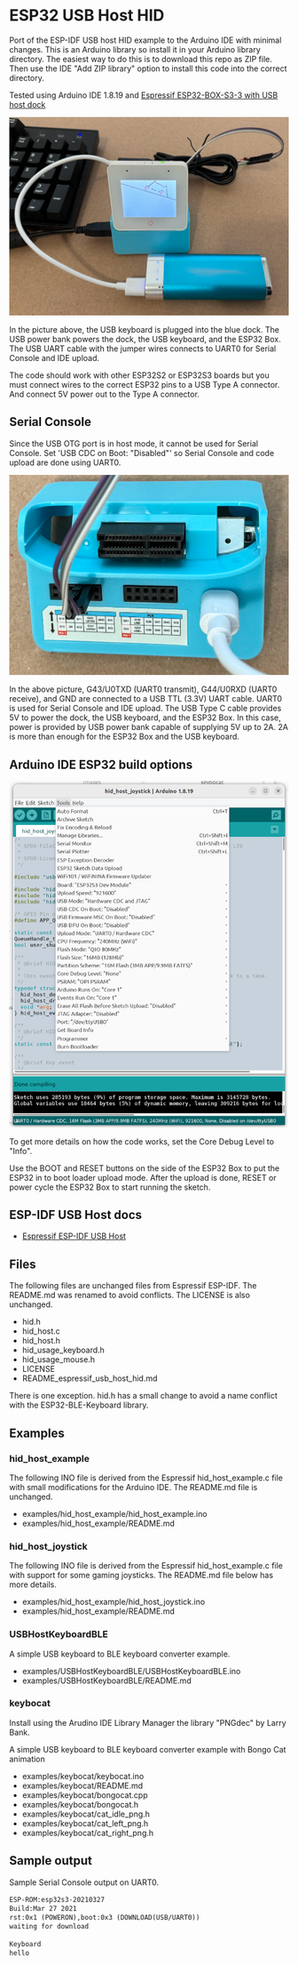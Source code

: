 # ESP32 USB Host HID

Port of the ESP-IDF USB host HID example to the Arduino IDE with minimal
changes. This is an Arduino library so install it in your Arduino library
directory. The easiest way to do this is to download this repo as ZIP file.
Then use the IDE "Add ZIP library" option to install this code into the
correct directory.

Tested using Arduino IDE 1.8.19 and
[Espressif ESP32-BOX-S3-3 with USB host dock](https://github.com/espressif/esp-box/blob/master/docs/hardware_overview/esp32_s3_box_3/hardware_overview_for_box_3.md)

![USB Host Keyboard](./images/keybo.png)

In the picture above, the USB keyboard is plugged into the blue dock. The USB
power bank powers the dock, the USB keyboard, and the ESP32 Box. The USB UART
cable with the jumper wires connects to UART0 for Serial Console and IDE
upload.

The code should work with other ESP32S2 or ESP32S3 boards but you must connect
wires to the correct ESP32 pins to a USB Type A connector. And connect 5V power
out to the Type A connector.

## Serial Console

Since the USB OTG port is in host mode, it cannot be used for Serial Console.
Set 'USB CDC on Boot: "Disabled"' so Serial Console and code upload are done
using UART0.

![UART0 Serial Console pins on dock](./images/dock_uart0.png)

In the above picture, G43/U0TXD (UART0 transmit), G44/U0RXD (UART0 receive),
and GND are connected to a USB TTL (3.3V) UART cable. UART0 is used for Serial
Console and IDE upload. The USB Type C cable provides 5V to power the dock, the
USB keyboard, and the ESP32 Box. In this case, power is provided by USB power
bank capable of supplying 5V up to 2A. 2A is more than enough for the ESP32 Box
and the USB keyboard.

## Arduino IDE ESP32 build options

![ESP32 Box build options](./images/esp32_box_s3_3_build_opts.png)

To get more details on how the code works, set the Core Debug Level to "Info".

Use the BOOT and RESET buttons on the side of the ESP32 Box to put the ESP32 in
to boot loader upload mode. After the upload is done, RESET or power cycle the
ESP32 Box to start running the sketch.

## ESP-IDF USB Host docs

* [Espressif ESP-IDF USB Host](https://docs.espressif.com/projects/esp-idf/en/latest/esp32s3/api-reference/peripherals/usb_host.html)

## Files

The following files are unchanged files from Espressif ESP-IDF. The README.md
was renamed to avoid conflicts. The LICENSE is also unchanged.

* hid.h
* hid_host.c
* hid_host.h
* hid_usage_keyboard.h
* hid_usage_mouse.h
* LICENSE
* README_espressif_usb_host_hid.md

There is one exception. hid.h has a small change to avoid a name conflict
with the ESP32-BLE-Keyboard library.

## Examples

### hid_host_example
The following INO file is derived from the Espressif hid_host_example.c file
with small modifications for the Arduino IDE. The README.md file is unchanged.

* examples/hid_host_example/hid_host_example.ino
* examples/hid_host_example/README.md

### hid_host_joystick
The following INO file is derived from the Espressif hid_host_example.c file
with support for some gaming joysticks. The README.md file below has more
details.

* examples/hid_host_example/hid_host_joystick.ino
* examples/hid_host_example/README.md

### USBHostKeyboardBLE
A simple USB keyboard to BLE keyboard converter example.

* examples/USBHostKeyboardBLE/USBHostKeyboardBLE.ino
* examples/USBHostKeyboardBLE/README.md

### keybocat

Install using the Arudino IDE Library Manager the library "PNGdec" by Larry Bank.

A simple USB keyboard to BLE keyboard converter example with Bongo Cat animation

* examples/keybocat/keybocat.ino
* examples/keybocat/README.md
* examples/keybocat/bongocat.cpp
* examples/keybocat/bongocat.h
* examples/keybocat/cat_idle_png.h
* examples/keybocat/cat_left_png.h
* examples/keybocat/cat_right_png.h

## Sample output

Sample Serial Console output on UART0.

```
ESP-ROM:esp32s3-20210327
Build:Mar 27 2021
rst:0x1 (POWERON),boot:0x3 (DOWNLOAD(USB/UART0))
waiting for download

Keyboard
hello
```
